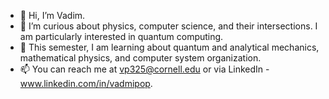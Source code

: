 - 👋 Hi, I’m Vadim.
- 👀 I’m curious about physics, computer science, and their intersections. I am particularly interested in quantum computing. 
- 🌱 This semester, I am learning about quantum and analytical mechanics, mathematical physics, and computer system organization.
- 📫 You can reach me at vp325@cornell.edu or via LinkedIn - www.linkedin.com/in/vadmipop.
